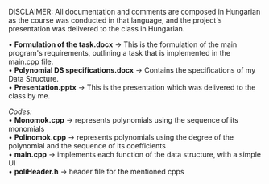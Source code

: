 DISCLAIMER: All documentation and comments are composed in Hungarian as the course was conducted in that language, and the project's presentation was delivered to the class in Hungarian.  
  
• **Formulation of the task.docx** -> This is the formulation of the main program's requirements, outlining a task that is implemented in the main.cpp file.  
• **Polynomial DS specifications.docx** -> Contains the specifications of my Data Structure.  
• **Presentation.pptx** -> This is the presentation which was delivered to the class by me.  

*Codes:*  
• **Monomok.cpp** -> represents polynomials using the sequence of its monomials  
• **Polinomok.cpp** -> represents polynomials using the degree of the polynomial and the sequence of its coefficients  
• **main.cpp** -> implements each function of the data structure, with a simple UI   
• **poliHeader.h** -> header file for the mentioned cpps
